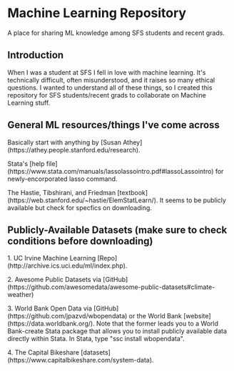 # Machine Learning Repository
A place for sharing ML knowledge among SFS students and recent grads.

## Introduction
When I was a student at SFS I fell in love with machine learning.  It's technically difficult, often misunderstood, and it raises so many ethical questions. I wanted to understand all of these things, so I created this repository for SFS students/recent grads to collaborate on Machine Learning stuff.

## General ML resources/things I've come across
<p>Basically start with anything by [Susan Athey](https://athey.people.stanford.edu/research).
<p>Stata's [help file](https://www.stata.com/manuals/lassolassointro.pdf#lassoLassointro) for newly-encorporated lasso command.
<p>The Hastie, Tibshirani, and Friedman [textbook](https://web.stanford.edu/~hastie/ElemStatLearn/). It seems to be publicly available but check for specfics on downloading.

## Publicly-Available Datasets (make sure to check conditions before downloading)
<p>1. UC Irvine Machine Learning [Repo](http://archive.ics.uci.edu/ml/index.php).
<p>2. Awesome Public Datasets via [GitHub](https://github.com/awesomedata/awesome-public-datasets#climate-weather)
<p>3. World Bank Open Data via [GitHub](https://github.com/jpazvd/wbopendata) or the World Bank [website](https://data.worldbank.org/). Note that the former leads you to a World Bank-create Stata package that allows you to install publicly available data directly within Stata. In Stata, type "ssc install wbopendata".
<p>4. The Capital Bikeshare [datasets](https://www.capitalbikeshare.com/system-data).
